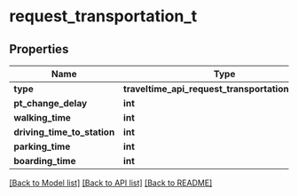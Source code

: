 # request_transportation_t

## Properties
Name | Type | Description | Notes
------------ | ------------- | ------------- | -------------
**type** | **traveltime_api_request_transportation_TYPE_e** |  | 
**pt_change_delay** | **int** |  | [optional] 
**walking_time** | **int** |  | [optional] 
**driving_time_to_station** | **int** |  | [optional] 
**parking_time** | **int** |  | [optional] 
**boarding_time** | **int** |  | [optional] 

[[Back to Model list]](../README.md#documentation-for-models) [[Back to API list]](../README.md#documentation-for-api-endpoints) [[Back to README]](../README.md)


